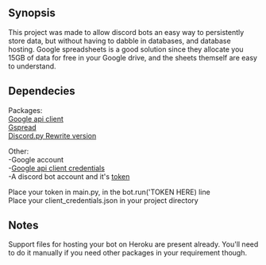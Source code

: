 ## Synopsis

This project was made to allow discord bots an easy way to persistently store data, but without having to dabble in databases, and database hosting. Google spreadsheets is a good solution since they allocate you 15GB of data for free in your Google drive, and the sheets themself are easy to understand.

## Dependecies 

Packages:  
[Google api client](https://github.com/google/google-api-python-client)  
[Gspread](https://github.com/burnash/gspread)  
[Discord.py Rewrite version](https://github.com/Rapptz/discord.py/tree/rewrite)  

Other:  
-Google account  
-[Google api client credentials](https://gspread.readthedocs.io/en/latest/oauth2.html)  
-A discord bot account and it's [token](https://discordpy.readthedocs.io/en/rewrite/discord.html)  

Place your token in main.py, in the bot.run('TOKEN HERE) line  
Place your client_credentials.json in your project directory  

## Notes

Support files for hosting your bot on Heroku are present already. You'll need to do it manually if you need other packages in your requirement though.
